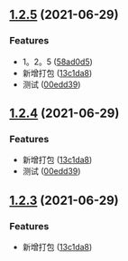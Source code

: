 ## [1.2.5](https://github.com/YaleWan/yh-element-plus/compare/v1.2.2...v1.2.5) (2021-06-29)


### Features

* 1。2。5 ([58ad0d5](https://github.com/YaleWan/yh-element-plus/commit/58ad0d5377d8a8d5937702db5fef78428a0f7bf2))
* 新增打包 ([13c1da8](https://github.com/YaleWan/yh-element-plus/commit/13c1da8f8de35f31d2ed77b828c7c73e900a83f7))
* 测试 ([00edd39](https://github.com/YaleWan/yh-element-plus/commit/00edd39facd130fa841bf7d253f6b1c88e23a608))



## [1.2.4](https://github.com/YaleWan/yh-element-plus/compare/v1.2.2...v1.2.4) (2021-06-29)


### Features

* 新增打包 ([13c1da8](https://github.com/YaleWan/yh-element-plus/commit/13c1da8f8de35f31d2ed77b828c7c73e900a83f7))
* 测试 ([00edd39](https://github.com/YaleWan/yh-element-plus/commit/00edd39facd130fa841bf7d253f6b1c88e23a608))



## [1.2.3](https://github.com/YaleWan/yh-element-plus/compare/v1.2.2...v1.2.3) (2021-06-29)


### Features

* 新增打包 ([13c1da8](https://github.com/YaleWan/yh-element-plus/commit/13c1da8f8de35f31d2ed77b828c7c73e900a83f7))



